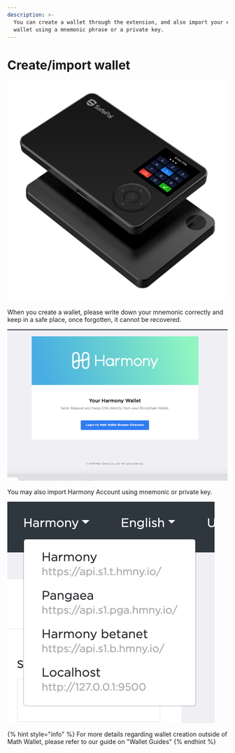 ```yaml
---
description: >-
  You can create a wallet through the extension, and also import your existing
  wallet using a mnemonic phrase or a private key.
---
```


# Create/import wallet

![](../../.gitbook/assets/image%20%288%29.png)

When you create a wallet, please write down your mnemonic correctly and keep in a safe place, once forgotten, it cannot be recovered.

![](../../.gitbook/assets/image%20%2820%29.png)

You may also import Harmony Account using mnemonic or private key.

![](../../.gitbook/assets/image%20%2823%29.png)



{% hint style="info" %}
For more details regarding wallet creation outside of Math Wallet, please refer to our guide on "Wallet Guides"
{% endhint %}

